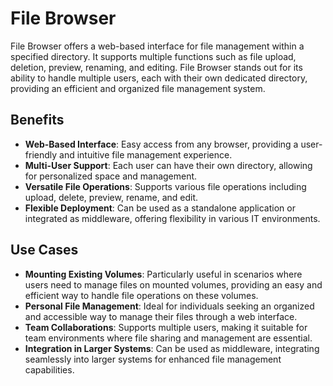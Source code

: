 # File Browser

File Browser offers a web-based interface for file management within a specified directory. It supports multiple functions such as file upload, deletion, preview, renaming, and editing. File Browser stands out for its ability to handle multiple users, each with their own dedicated directory, providing an efficient and organized file management system.

## Benefits

- **Web-Based Interface**: Easy access from any browser, providing a user-friendly and intuitive file management experience.
- **Multi-User Support**: Each user can have their own directory, allowing for personalized space and management.
- **Versatile File Operations**: Supports various file operations including upload, delete, preview, rename, and edit.
- **Flexible Deployment**: Can be used as a standalone application or integrated as middleware, offering flexibility in various IT environments.

## Use Cases

- **Mounting Existing Volumes**: Particularly useful in scenarios where users need to manage files on mounted volumes, providing an easy and efficient way to handle file operations on these volumes.
- **Personal File Management**: Ideal for individuals seeking an organized and accessible way to manage their files through a web interface.
- **Team Collaborations**: Supports multiple users, making it suitable for team environments where file sharing and management are essential.
- **Integration in Larger Systems**: Can be used as middleware, integrating seamlessly into larger systems for enhanced file management capabilities.

